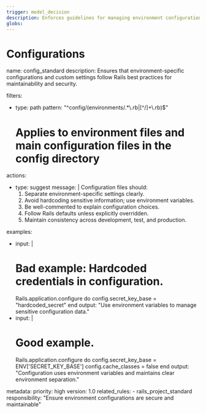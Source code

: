 ```yaml
---
trigger: model_decision
description: Enforces guidelines for managing environment configurations and custom settings in a Rails project.
globs:
---
```


# Configurations

<rule>
name: config_standard
description: Ensures that environment-specific configurations and custom settings follow Rails best practices for maintainability and security.

filters:
  - type: path
    pattern: "^config/(environments/.*\\.rb|[^/]+\\.rb)$"
    # Applies to environment files and main configuration files in the config directory

actions:
  - type: suggest
    message: |
      Configuration files should:
      1. Separate environment-specific settings clearly.
      2. Avoid hardcoding sensitive information; use environment variables.
      3. Be well-commented to explain configuration choices.
      4. Follow Rails defaults unless explicitly overridden.
      5. Maintain consistency across development, test, and production.

examples:
  - input: |
      # Bad example: Hardcoded credentials in configuration.
      Rails.application.configure do
        config.secret_key_base = "hardcoded_secret"
      end
    output: "Use environment variables to manage sensitive configuration data."
  - input: |
      # Good example.
      Rails.application.configure do
        config.secret_key_base = ENV['SECRET_KEY_BASE']
        config.cache_classes = false
      end
    output: "Configuration uses environment variables and maintains clear environment separation."

metadata:
  priority: high
  version: 1.0
  related_rules:
    - rails_project_standard
  responsibility: "Ensure environment configurations are secure and maintainable"
</rule>
